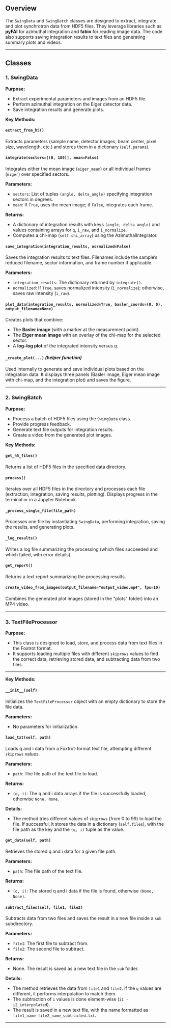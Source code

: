 ## Overview

The `SwingData` and `SwingBatch` classes are designed to extract, integrate, and plot synchrotron data from HDF5 files. They leverage libraries such as **pyFAI** for azimuthal integration and **fabio** for reading image data. The code also supports saving integration results to text files and generating summary plots and videos.

---

## Classes

### 1. SwingData

**Purpose:**

- Extract experimental parameters and images from an HDF5 file.
- Perform azimuthal integration on the Eiger detector data.
- Save integration results and generate plots.

**Key Methods:**

#### `extract_from_h5()`
Extracts parameters (sample name, detector images, beam center, pixel size, wavelength, etc.) and stores them in a dictionary (`self.params`).

#### `integrate(sectors=[(0, 180)], mean=False)`
Integrates either the mean image (`eiger_mean`) or all individual frames (`eiger`) over specified sectors.

**Parameters:**
- `sectors`: List of tuples `(angle, delta_angle)` specifying integration sectors in degrees.
- `mean`: If `True`, uses the mean image; if `False`, integrates each frame.

**Returns:**
- A dictionary of integration results with keys `(angle, delta_angle)` and values containing arrays for `q`, `i_raw`, and `i_normalize`.
- Computes a chi-map (`self.chi_array`) using the AzimuthalIntegrator.

#### `save_integration(integration_results, normalized=False)`
Saves the integration results to text files. Filenames include the sample’s reduced filename, sector information, and frame number if applicable.

**Parameters:**
- `integration_results`: The dictionary returned by `integrate()`.
- `normalized`: If `True`, saves normalized intensity (`i_normalize`); otherwise, saves raw intensity (`i_raw`).

#### `plot_data(integration_results, normalized=True, basler_coords=(0, 0), output_filename=None)`
Creates plots that combine:
- The **Basler image** (with a marker at the measurement point).
- The **Eiger mean image** with an overlay of the chi-map for the selected sector.
- A **log–log plot** of the integrated intensity versus *q*.

#### `_create_plot(...)` *(helper function)*
Used internally to generate and save individual plots based on the integration data. It displays three panels (Basler image, Eiger mean image with chi-map, and the integration plot) and saves the figure.

---

### 2. SwingBatch

**Purpose:**

- Process a batch of HDF5 files using the `SwingData` class.
- Provide progress feedback.
- Generate text file outputs for integration results.
- Create a video from the generated plot images.

**Key Methods:**

#### `get_h5_files()`
Returns a list of HDF5 files in the specified data directory.

#### `process()`
Iterates over all HDF5 files in the directory and processes each file (extraction, integration, saving results, plotting). Displays progress in the terminal or in a Jupyter Notebook.

#### `_process_single_file(file_path)`
Processes one file by instantiating `SwingData`, performing integration, saving the results, and generating plots.

#### `_log_results()`
Writes a log file summarizing the processing (which files succeeded and which failed, with error details).

#### `get_report()`
Returns a text report summarizing the processing results.

#### `create_video_from_images(output_filename="output_video.mp4", fps=10)`
Combines the generated plot images (stored in the "plots" folder) into an MP4 video.

---

### 3. **TextFileProcessor**

**Purpose:**

- This class is designed to load, store, and process data from text files in the Foxtrot format.
- It supports loading multiple files with different `skiprows` values to find the correct data, retrieving stored data, and subtracting data from two files.

---

**Key Methods:**

#### `__init__(self)`
Initializes the `TextFileProcessor` object with an empty dictionary to store the file data.

**Parameters:**
- No parameters for initialization.

#### `load_txt(self, path)`
Loads q and i data from a Foxtrot-format text file, attempting different `skiprows` values.

**Parameters:**
- `path`: The file path of the text file to load.

**Returns:**
- `(q, i)`: The q and i data arrays if the file is successfully loaded, otherwise `None, None`.

**Details:**
- The method tries different values of `skiprows` (from 0 to 99) to load the file. If successful, it stores the data in a dictionary (`self.files`), with the file path as the key and the `(q, i)` tuple as the value.

#### `get_data(self, path)`
Retrieves the stored q and i data for a given file path.

**Parameters:**
- `path`: The file path of the text file.

**Returns:**
- `(q, i)`: The stored q and i data if the file is found, otherwise `(None, None)`.

#### `subtract_files(self, file1, file2)`
Subtracts data from two files and saves the result in a new file inside a `sub` subdirectory.

**Parameters:**
- `file1`: The first file to subtract from.
- `file2`: The second file to subtract.

**Returns:**
- None. The result is saved as a new text file in the `sub` folder.

**Details:**
- The method retrieves the data from `file1` and `file2`. If the `q` values are different, it performs interpolation to match them.
- The subtraction of `i` values is done element-wise (`i1 - i2_interpolated`).
- The result is saved in a new text file, with the name formatted as `file1_name-file2_name_subtracted.txt`.

---
